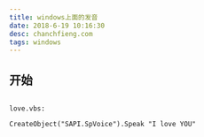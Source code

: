 ```yaml
---
title: windows上面的发音
date: ‎2018‎-‎6‎-19‎ 10:16:30
desc: chanchfieng.com
tags: windows
---
```



## 开始

```

love.vbs:

CreateObject("SAPI.SpVoice").Speak "I love YOU"

```